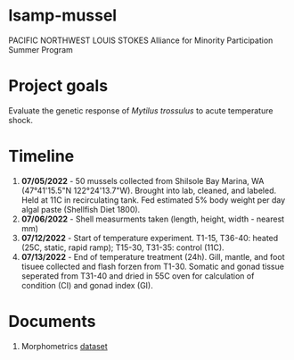 # lsamp-mussel
PACIFIC NORTHWEST LOUIS STOKES Alliance for Minority Participation Summer Program

# Project goals
Evaluate the genetic response of *Mytilus trossulus* to acute temperature shock. 

# Timeline
1. **07/05/2022** - 50 mussels collected from Shilsole Bay Marina, WA (47°41'15.5"N 122°24'13.7"W). Brought into lab, cleaned, and labeled. Held at 11C in recirculating tank. Fed estimated 5% body weight per day algal paste (Shellfish Diet 1800). <br/>
2. **07/06/2022** - Shell measurments taken (length, height, width - nearest mm) <br/>
3. **07/12/2022** - Start of temperature experiment. T1-15, T36-40: heated (25C, static, rapid ramp); T15-30, T31-35: control (11C). <br/>
4. **07/13/2022** - End of temperature treatment (24h). Gill, mantle, and foot tisuee collected and flash forzen from T1-30. Somatic and gonad tissue seperated from T31-40 and dried in 55C oven for calculation of condition (CI) and gonad index (GI). <br/>

# Documents
1. Morphometrics [dataset](https://docs.google.com/spreadsheets/d/1AHncBwgaCnj5UzXMNSpwvFtoY7nqNFfk1sdAHQv8VxM/edit?usp=sharing)
